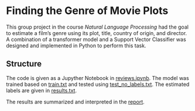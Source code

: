 # Finding the Genre of Movie Plots

This group project in the course *Natural Language Processing* had the goal to estimate a film’s genre using its plot, title, country of origin, and director. A combination of a transformer model and a Support Vector Classifier was designed and implemented in Python to perform this task.


## Structure

The code is given as a Jupyther Notebook in [reviews.ipynb](/reviews.ipynb). The model was trained based on [train.txt](/train.txt) and tested using [test_no_labels.txt](/test_no_labels.txt). The estimated labels are given in [results.txt](/results.txt).

The results are summarized and interpreted in the [report](/report.pdf).